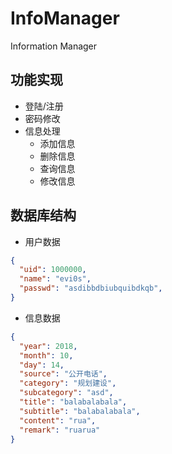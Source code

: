 # InfoManager

Information Manager

## 功能实现

* 登陆/注册
* 密码修改
* 信息处理
  - 添加信息
  - 删除信息
  - 查询信息
  - 修改信息

## 数据库结构

* 用户数据

```json
{
  "uid": 1000000,
  "name": "evi0s",
  "passwd": "asdibbdbiubquibdkqb",
}
```

* 信息数据

```json
{
  "year": 2018,
  "month": 10,
  "day": 14,
  "source": "公开电话",
  "category": "规划建设",
  "subcategory": "asd",
  "title": "balabalabala",
  "subtitle": "balabalabala",
  "content": "rua",
  "remark": "ruarua"
}
```
